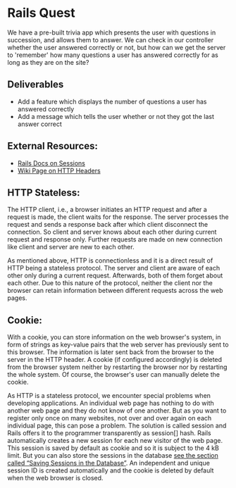 # Rails Quest
We have a pre-built trivia app which presents the user with questions in succession, and allows them to answer.
We can check in our controller whether the user answered correctly or not, but how can we get the server to 'remember' how many questions a user has answered correctly for as long as they are on the site?

## Deliverables
* Add a feature which displays the number of questions a user has answered correctly
* Add a message which tells the user whether or not they got the last answer correct

## External Resources:

- [Rails Docs on Sessions](https://guides.rubyonrails.org/security.html#sessions)
- [Wiki Page on HTTP Headers](https://en.wikipedia.org/wiki/List_of_HTTP_header_fields)


## HTTP Stateless:

The HTTP client, i.e., a browser initiates an HTTP request and after a request is made, the client waits for the response. The server processes the request and sends a response back after which client disconnect the connection. So client and server knows about each other during current request and response only. Further requests are made on new connection like client and server are new to each other.

As mentioned above, HTTP is connectionless and it is a direct result of HTTP being a stateless protocol. The server and client are aware of each other only during a current request. Afterwards, both of them forget about each other. Due to this nature of the protocol, neither the client nor the browser can retain information between different requests across the web pages.


## Cookie:

With a cookie, you can store information on the web browser's system, in form of strings as key-value pairs that the web server has previously sent to this browser. The information is later sent back from the browser to the server in the HTTP header. A cookie (if configured accordingly) is deleted from the browser system neither by restarting the browser nor by restarting the whole system. Of course, the browser's user can manually delete the cookie.


As HTTP is a stateless protocol, we encounter special problems when developing applications. An individual web page has nothing to do with another web page and they do not know of one another. But as you want to register only once on many websites, not over and over again on each individual page, this can pose a problem. The solution is called session and Rails offers it to the programmer transparently as session[] hash. Rails automatically creates a new session for each new visitor of the web page. This session is saved by default as cookie and so it is subject to the 4 kB limit. But you can also store the sessions in the database [see the section called “Saving Sessions in the Database”](http://www.xyzpub.com/en/ruby-on-rails/3.2/sessions.html#sessions_datenbank). An independent and unique session ID is created automatically and the cookie is deleted by default when the web browser is closed.



